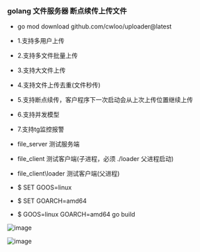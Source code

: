 ### golang 文件服务器 断点续传上传文件

* go mod download github.com/cwloo/uploader@latest

* 1.支持多用户上传
* 2.支持多文件批量上传
* 3.支持大文件上传
* 4.支持文件上传去重(文件秒传)
* 5.支持断点续传，客户程序下一次启动会从上次上传位置继续上传
* 6.支持并发模型
* 7.支持tg监控报警

* file_server         测试服务端
* file_client         测试客户端(子进程，必须 ./loader 父进程启动)
* file_client\loader 测试客户端(父进程)

* $ SET GOOS=linux
* $ SET GOARCH=amd64
* $ GOOS=linux GOARCH=amd64 go build


![image](https://github.com/cwloo/gonet/blob/master/tool/res/uploader_client.png)


![image](https://github.com/cwloo/gonet/blob/master/tool/res/uploader_server.png)
